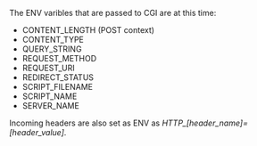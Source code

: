 <html>
<body>

The ENV varibles that are passed to CGI are at this time:

<ul>
<li>CONTENT_LENGTH (POST context)</li>
<li>CONTENT_TYPE</li>
<li>QUERY_STRING</li>
<li>REQUEST_METHOD</li>
<li>REQUEST_URI</li>
<li>REDIRECT_STATUS</li>
<li>SCRIPT_FILENAME</li>
<li>SCRIPT_NAME</li>
<li>SERVER_NAME</li>
</ul>

Incoming headers are also set as ENV as <i>HTTP_[header_name]=[header_value]</i>.

</body>
</html>
